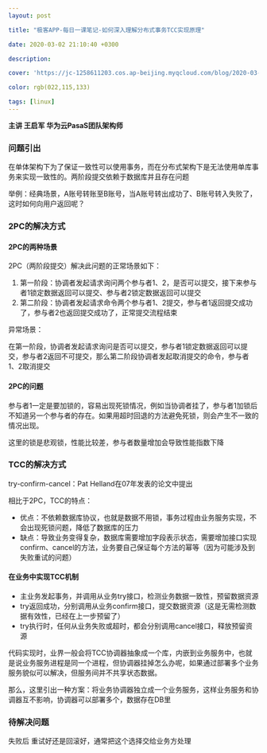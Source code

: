 ```yaml
---
layout: post

title: "极客APP-每日一课笔记-如何深入理解分布式事务TCC实现原理"

date: 2020-03-02 21:10:40 +0300

description:  

cover: 'https://jc-1258611203.cos.ap-beijing.myqcloud.com/blog/2020-03-04-WX20200304.png'

color: rgb(022,115,133)

tags: [linux]
---
```


**主讲  王启军 华为云PasaS团队架构师**

### 问题引出

在单体架构下为了保证一致性可以使用事务，而在分布式架构下是无法使用单库事务来实现一致性的。两阶段提交依赖于数据库并且存在问题

举例：经典场景，A账号转账至B账号，当A账号转出成功了、B账号转入失败了，这时如何向用户返回呢？

### 2PC的解决方式

#### 2PC的两种场景

2PC（两阶段提交）解决此问题的正常场景如下：

1. 第一阶段：协调者发起请求询问两个参与者1、2，是否可以提交，接下来参与者1锁定数据返回可以提交、参与者2锁定数据返回可以提交
2. 第二阶段：协调者发起请求命令两个参与者1、2提交，参与者1返回提交成功了，参与者2也返回提交成功了，正常提交流程结束

异常场景：

在第一阶段，协调者发起请求询问是否可以提交，参与者1锁定数据返回可以提交，参与者2返回不可提交，那么第二阶段协调者发起取消提交的命令，参与者1、2取消提交

#### 2PC的问题

参与者1一定是要加锁的，容易出现死锁情况，例如当协调者挂了，参与者1加锁后不知道另一个参与者的存在。如果用超时回退的方法避免死锁，则会产生不一致的情况出现。

这里的锁是悲观锁，性能比较差，参与者数量增加会导致性能指数下降

### TCC的解决方式

try-confirm-cancel：Pat Helland在07年发表的论文中提出

相比于2PC，TCC的特点：

- 优点：不依赖数据库协议，也就是数据不用锁，事务过程由业务服务实现，不会出现死锁问题，降低了数据库的压力
- 缺点：导致业务变得复杂，数据库需要增加字段表示状态，需要增加接口实现confirm、cancel的方法，业务要自己保证每个方法的幂等（因为可能涉及到失败重试的问题）

#### 在业务中实现TCC机制

- 主业务发起事务，并调用从业务try接口，检测业务数据一致性，预留数据资源
- try返回成功，分别调用从业务confirm接口，提交数据资源（这是无需检测数据有效性，已经在上一步预留了）
- try执行时，任何从业务失败或超时，都会分别调用cancel接口，释放预留资源

代码实现时，业界一般会将TCC协调器抽象成一个库，内嵌到业务服务中，也就是说业务服务进程是同一个进程，但协调器挂掉怎么办呢，如果通过部署多个业务服务貌似可以解决，但服务间并不共享状态数据。

那么，这里引出一种方案：将业务协调器独立成一个业务服务，这样业务服务和协调器互不影响，协调器可以部署多个，数据存在DB里

### 待解决问题

失败后 重试好还是回滚好，通常把这个选择交给业务方处理

